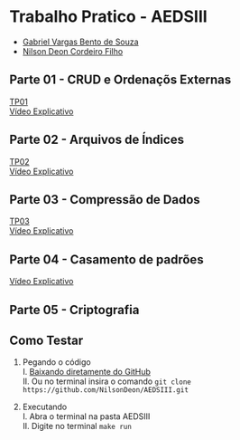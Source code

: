 # Trabalho Pratico - AEDSIII

* [Gabriel Vargas Bento de Souza](https://github.com/gabrielvargas00)
* [Nilson Deon Cordeiro Filho](https://github.com/NilsonDeon/)

## Parte 01 - CRUD e Ordenaçõs Externas

[TP01](https://github.com/NilsonDeon/AEDSIII/archive/refs/tags/v1.0.0.zip) <br>
[Vídeo Explicativo](https://youtu.be/kb8gb98yIVY)

## Parte 02 - Arquivos de Índices

[TP02](https://github.com/NilsonDeon/AEDSIII/archive/refs/tags/v2.0.zip) <br>
[Vídeo Explicativo](https://youtu.be/1VcU_1pcU5U)

## Parte 03 - Compressão de Dados

[TP03](https://github.com/NilsonDeon/AEDSIII/archive/refs/tags/v3.0.zip)<br>
[Vídeo Explicativo](https://youtu.be/DdguQDzB1BY)

## Parte 04 - Casamento de padrões

[Vídeo Explicativo](https://youtu.be/Hi1Co70hqC0)

## Parte 05 - Criptografia

## Como Testar

1. Pegando o código<br>
  I. [Baixando diretamente do GitHub](https://github.com/NilsonDeon/AEDSIII/archive/refs/heads/main.zip)<br>
  II. Ou no terminal insira o comando `git clone https://github.com/NilsonDeon/AEDSIII.git`
    
2. Executando<br>
  I. Abra o terminal na pasta AEDSIII<br>
  II. Digite no terminal `make run`






